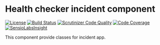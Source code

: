 # Health checker incident component
[![License](https://img.shields.io/github/license/tonicforhealth/health-checker-incident-component.svg?maxAge=2592000)](LICENSE.md)
[![Build Status](https://travis-ci.org/tonicforhealth/health-checker-incident-component.svg?branch=master)](https://travis-ci.org/tonicforhealth/health-checker-incident-component)
[![Scrutinizer Code Quality](https://scrutinizer-ci.com/g/tonicforhealth/health-checker-incident-component/badges/quality-score.png?b=master)](https://scrutinizer-ci.com/g/tonicforhealth/health-checker-incident-component/?branch=master)
[![Code Coverage](https://scrutinizer-ci.com/g/tonicforhealth/health-checker-incident-component/badges/coverage.png?b=master)](https://scrutinizer-ci.com/g/tonicforhealth/health-checker-incident-component/?branch=master)
[![SensioLabsInsight](https://insight.sensiolabs.com/projects/7a1c4148-5ee0-468d-ad58-f7a639cb6ad2/mini.png)](https://insight.sensiolabs.com/projects/7a1c4148-5ee0-468d-ad58-f7a639cb6ad2)

This component provide classes for incident app.

